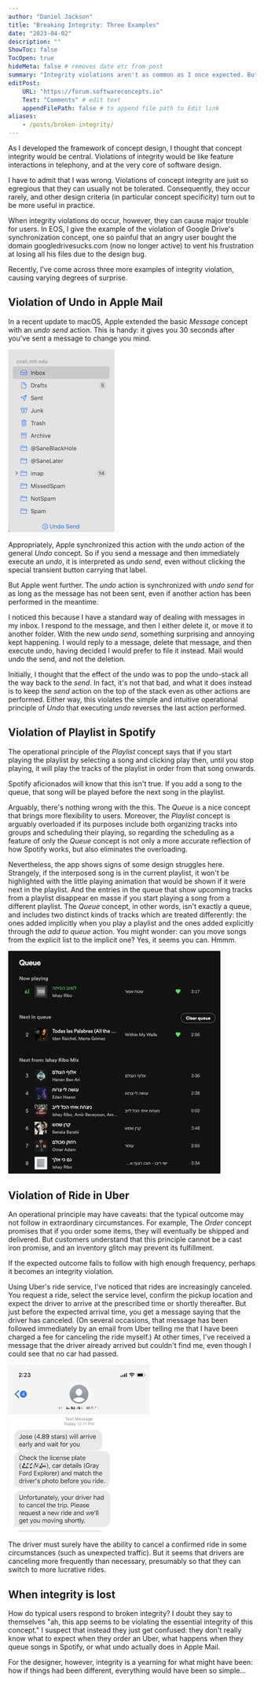 ```yaml
---
author: "Daniel Jackson"
title: "Breaking Integrity: Three Examples"
date: "2023-04-02"
description: ""
ShowToc: false
TocOpen: true
hideMeta: false # removes date etc from post
summary: "Integrity violations aren't as common as I once expected. But when they happen, they're bad."
editPost:
    URL: "https://forum.softwareconcepts.io"
    Text: "Comments" # edit text
    appendFilePath: false # to append file path to Edit link
aliases:
    - /posts/broken-integrity/
---
```

As I developed the framework of concept design, I thought that concept integrity would be central. Violations of integrity would be like feature interactions in telephony, and at the very core of software design.

I have to admit that I was wrong. Violations of concept integrity are just so egregious that they can usually not be tolerated. Consequently, they occur rarely, and other design criteria (in particular concept specificity) turn out to be more useful in practice.

When integrity violations do occur, however, they can cause major trouble for users. In EOS, I give the example of the violation of Google Drive's synchronization concept, one so painful that an angry user bought the domain googledrivesucks.com (now no longer active) to vent his frustration at losing all his files due to the design bug.

Recently, I've come across three more examples of integrity violation, causing varying degrees of surprise.

## Violation of Undo in Apple Mail

In a recent update to macOS, Apple extended the basic *Message* concept with an *undo send* action. This is handy: it gives you 30 seconds after you've sent a message to change you mind. 

![Undo send in Apple Mail](undo-send-screenshot.png)

Appropriately, Apple synchronized this action with the *undo* action of the general *Undo* concept. So if you send a message and then immediately execute an *undo*, it is interpreted as *undo send*, even without clicking the special transient button carrying that label.

But Apple went further. The *undo* action is synchronized with *undo send* for as long as the message has not been sent, even if another action has been performed in the meantime.

I noticed this because I have a standard way of dealing with messages in my inbox. I respond to the message, and then I either delete it, or move it to another folder. With the new *undo send*, something surprising and annoying kept happening. I would reply to a message, delete that message, and then execute undo, having decided I would prefer to file it instead. Mail would undo the send, and not the deletion.

Initially, I thought that the effect of the undo was to pop the undo-stack all the way back to the *send*. In fact, it's not that bad, and what it does instead is to keep the *send* action on the top of the stack even as other actions are performed. Either way, this violates the simple and intuitive operational principle of *Undo* that executing *undo* reverses the last action performed.

## Violation of Playlist in Spotify

The operational principle of the *Playlist* concept says that if you start playing the playlist by selecting a song and clicking play then, until you stop playing, it will play the tracks of the playlist in order from that song onwards.

Spotify aficionados will know that this isn't true. If you add a song to the queue, that song will be played before the next song in the playlist.

Arguably, there's nothing wrong with the this. The *Queue* is a nice concept that brings more flexibility to users. Moreover, the *Playlist* concept is arguably overloaded if its purposes include both organizing tracks into groups and scheduling their playing, so regarding the scheduling as a feature of only the *Queue* concept is not only a more accurate reflection of how Spotify works, but also eliminates the overloading. 

Nevertheless, the app shows signs of some design struggles here. Strangely, if the interposed song is in the current playlist, it won't be highlighted with the little playing animation that would be shown if it were next in the playlist. And the entries in the queue that show upcoming tracks from a playlist disappear en masse if you start playing a song from a different playlist. The *Queue* concept, in other words, isn't exactly a queue, and includes two distinct kinds of tracks which are treated differently: the ones added implicitly when you play a playlist and the ones added explicitly through the *add to queue* action. You might wonder: can you move songs from the explicit list to the implicit one? Yes, it seems you can. Hmmm.

![Spotify's queue](spotify-queue-screenshot.png)

## Violation of Ride in Uber

An operational principle may have caveats: that the typical outcome may not follow in extraordinary circumstances. For example, The *Order* concept promises that if you order some items, they will eventually be shipped and delivered. But customers understand that this principle cannot be a cast iron promise, and an inventory glitch may prevent its fulfillment. 

If the expected outcome fails to follow with high enough frequency, perhaps it becomes an integrity violation. 

Using Uber's ride service, I've noticed that rides are increasingly canceled. You request a ride, select the service level, confirm the pickup location and expect the driver to arrive at the prescribed time or shortly thereafter. But just before the expected arrival time, you get a message saying that the driver has canceled. (On several occasions, that message has been followed immediately by an email from Uber telling me that I have been charged a fee for canceling the ride myself.) At other times, I've received a message that the driver already arrived but couldn't find me, even though I could see that no car had passed.

![Uber cancellation message](uber-cancel-screenshot.png)

The driver must surely have the ability to cancel a confirmed ride in some circumstances (such as unexpected traffic). But it seems that drivers are canceling more frequently than necessary, presumably so that they can switch to more lucrative rides.

## When integrity is lost

How do typical users respond to broken integrity? I doubt they say to themselves "ah, this app seems to be violating the essential integrity of this concept." I suspect that instead they just get confused: they don't really know what to expect when they order an Uber, what happens when they queue songs in Spotify, or what undo actually does in Apple Mail. 

For the designer, however, integrity is a yearning for what might have been: how if things had been different, everything would have been so simple…